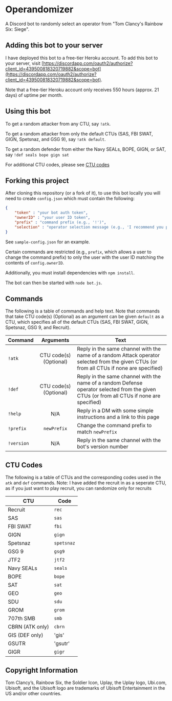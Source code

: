 # Operandomizer
A Discord bot to randomly select an operator from "Tom Clancy's Rainbow Six:
  Siege".

## Adding this bot to your server
I have deployed this bot to a free-tier Heroku account.
To add this bot to your server, visit
[https://discordapp.com/oauth2/authorize?client_id=439500818320719882&scope=bot](https://discordapp.com/oauth2/authorize?client_id=439500818320719882&scope=bot).

Note that a free-tier Heroku account only receives 550 hours (approx. 21 days)
  of uptime per month.

## Using this bot
To get a random attacker from any CTU, say `!atk`.

To get a random attacker from only the default CTUs (SAS, FBI SWAT, GIGN, Spetsnaz, and GSG 9), say `!atk default`.

To get a random defender from either the Navy SEALs, BOPE, GIGN, or SAT, say `!def seals bope gign sat`

For additional CTU codes, please see [CTU codes](#ctu-codes)

## Forking this project
After cloning this repository (or a fork of it), to use this bot locally you
  will need to create `config.json` which must contain the following:

```json
{
    "token" : "your bot auth token",
    "ownerID" : "your user ID token",
    "prefix" : "command prefix (e.g., '!')",
    "selection" : "operator selection message (e.g., 'I recommend you play')"
}
```

See `sample-config.json` for an example.

Certain commands are restricted (e.g., `prefix`, which allows a user to change
  the command prefix) to only the user with the user ID matching the contents
  of `config.ownerID`.

Additionally, you must install dependencies with `npm install`.

The bot can then be started with `node bot.js`.

## Commands
The following is a table of commands and help text.
Note that commands that take CTU code(s) (Optional) as an argument can be given
  `default` as a CTU, which specifies all of the default CTUs (SAS, FBI SWAT, GIGN, Spetsnaz, GSG 9, and Recruit).

| Command | Arguments | Text |
| ------- |:---------:| ---- |
| `!atk`   | CTU code(s) (Optional) | Reply in the same channel with the name of a random Attack operator selected from the given CTUs (or from all CTUs if none are specified)
| `!def`   | CTU code(s) (Optional) | Reply in the same channel with the name of a random Defense operator selected from the given CTUs (or from all CTUs if none are specified)
| `!help` | N/A | Reply in a DM with some simple instructions and a link to this page
| `!prefix`| `newPrefix` | Change the command prefix to match `newPrefix`
| `!version` | N/A | Reply in the same channel with the bot's version number

## CTU Codes
The following is a table of CTUs and the corresponding codes used in the `atk` and `def` commands.
Note: I have added the recruit in as a seperate CTU, as if you just want to play recruit, you can randomize only for recruits

| CTU | Code |
| --- | ---- |
| Recruit | `rec`
| SAS | `sas`
| FBI SWAT | `fbi`
| GIGN | `gign`
| Spetsnaz | `spetsnaz`
| GSG 9 | `gsg9`
| JTF2 | `jtf2`
| Navy SEALs | `seals`
| BOPE | `bope`
| SAT | `sat`
| GEO | `geo`
| SDU | `sdu`
| GROM | `grom`
| 707th SMB | `smb`
| CBRN (ATK only)| `cbrn`
| GIS (DEF only)| 'gis'
| GSUTR | 'gsutr'
| GIGR | `gigr`


## Copyright Information
Tom Clancy’s, Rainbow Six, the Soldier Icon, Uplay, the Uplay logo, Ubi.com, Ubisoft, and the Ubisoft
  logo are trademarks of Ubisoft Entertainment in the US and/or other countries.
